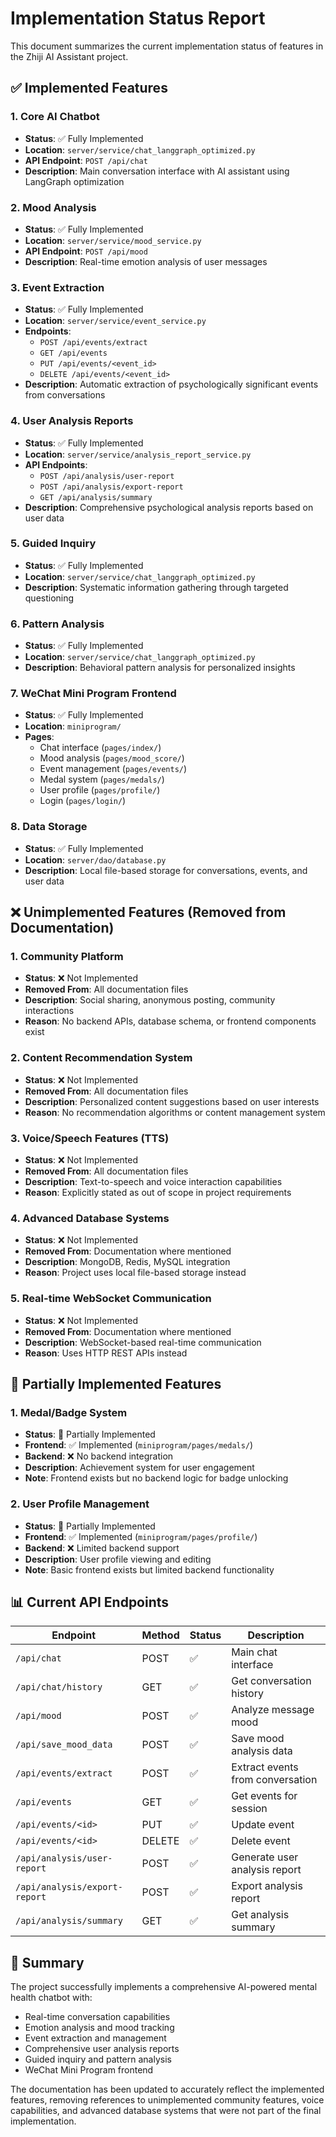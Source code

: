# Implementation Status Report

This document summarizes the current implementation status of features in the Zhiji AI Assistant project.

## ✅ Implemented Features

### 1. Core AI Chatbot
- **Status**: ✅ Fully Implemented
- **Location**: `server/service/chat_langgraph_optimized.py`
- **API Endpoint**: `POST /api/chat`
- **Description**: Main conversation interface with AI assistant using LangGraph optimization

### 2. Mood Analysis
- **Status**: ✅ Fully Implemented
- **Location**: `server/service/mood_service.py`
- **API Endpoint**: `POST /api/mood`
- **Description**: Real-time emotion analysis of user messages

### 3. Event Extraction
- **Status**: ✅ Fully Implemented
- **Location**: `server/service/event_service.py`
- **Endpoints**: 
  - `POST /api/events/extract`
  - `GET /api/events`
  - `PUT /api/events/<event_id>`
  - `DELETE /api/events/<event_id>`
- **Description**: Automatic extraction of psychologically significant events from conversations

### 4. User Analysis Reports
- **Status**: ✅ Fully Implemented
- **Location**: `server/service/analysis_report_service.py`
- **API Endpoints**:
  - `POST /api/analysis/user-report`
  - `POST /api/analysis/export-report`
  - `GET /api/analysis/summary`
- **Description**: Comprehensive psychological analysis reports based on user data

### 5. Guided Inquiry
- **Status**: ✅ Fully Implemented
- **Location**: `server/service/chat_langgraph_optimized.py`
- **Description**: Systematic information gathering through targeted questioning

### 6. Pattern Analysis
- **Status**: ✅ Fully Implemented
- **Location**: `server/service/chat_langgraph_optimized.py`
- **Description**: Behavioral pattern analysis for personalized insights

### 7. WeChat Mini Program Frontend
- **Status**: ✅ Fully Implemented
- **Location**: `miniprogram/`
- **Pages**:
  - Chat interface (`pages/index/`)
  - Mood analysis (`pages/mood_score/`)
  - Event management (`pages/events/`)
  - Medal system (`pages/medals/`)
  - User profile (`pages/profile/`)
  - Login (`pages/login/`)

### 8. Data Storage
- **Status**: ✅ Fully Implemented
- **Location**: `server/dao/database.py`
- **Description**: Local file-based storage for conversations, events, and user data

## ❌ Unimplemented Features (Removed from Documentation)

### 1. Community Platform
- **Status**: ❌ Not Implemented
- **Removed From**: All documentation files
- **Description**: Social sharing, anonymous posting, community interactions
- **Reason**: No backend APIs, database schema, or frontend components exist

### 2. Content Recommendation System
- **Status**: ❌ Not Implemented
- **Removed From**: All documentation files
- **Description**: Personalized content suggestions based on user interests
- **Reason**: No recommendation algorithms or content management system

### 3. Voice/Speech Features (TTS)
- **Status**: ❌ Not Implemented
- **Removed From**: All documentation files
- **Description**: Text-to-speech and voice interaction capabilities
- **Reason**: Explicitly stated as out of scope in project requirements

### 4. Advanced Database Systems
- **Status**: ❌ Not Implemented
- **Removed From**: Documentation where mentioned
- **Description**: MongoDB, Redis, MySQL integration
- **Reason**: Project uses local file-based storage instead

### 5. Real-time WebSocket Communication
- **Status**: ❌ Not Implemented
- **Removed From**: Documentation where mentioned
- **Description**: WebSocket-based real-time communication
- **Reason**: Uses HTTP REST APIs instead

## 🔄 Partially Implemented Features

### 1. Medal/Badge System
- **Status**: 🔄 Partially Implemented
- **Frontend**: ✅ Implemented (`miniprogram/pages/medals/`)
- **Backend**: ❌ No backend integration
- **Description**: Achievement system for user engagement
- **Note**: Frontend exists but no backend logic for badge unlocking

### 2. User Profile Management
- **Status**: 🔄 Partially Implemented
- **Frontend**: ✅ Implemented (`miniprogram/pages/profile/`)
- **Backend**: ❌ Limited backend support
- **Description**: User profile viewing and editing
- **Note**: Basic frontend exists but limited backend functionality

## 📊 Current API Endpoints

| Endpoint | Method | Status | Description |
|----------|--------|--------|-------------|
| `/api/chat` | POST | ✅ | Main chat interface |
| `/api/chat/history` | GET | ✅ | Get conversation history |
| `/api/mood` | POST | ✅ | Analyze message mood |
| `/api/save_mood_data` | POST | ✅ | Save mood analysis data |
| `/api/events/extract` | POST | ✅ | Extract events from conversation |
| `/api/events` | GET | ✅ | Get events for session |
| `/api/events/<id>` | PUT | ✅ | Update event |
| `/api/events/<id>` | DELETE | ✅ | Delete event |
| `/api/analysis/user-report` | POST | ✅ | Generate user analysis report |
| `/api/analysis/export-report` | POST | ✅ | Export analysis report |
| `/api/analysis/summary` | GET | ✅ | Get analysis summary |

## 🎯 Summary

The project successfully implements a comprehensive AI-powered mental health chatbot with:
- Real-time conversation capabilities
- Emotion analysis and mood tracking
- Event extraction and management
- Comprehensive user analysis reports
- Guided inquiry and pattern analysis
- WeChat Mini Program frontend

The documentation has been updated to accurately reflect the implemented features, removing references to unimplemented community features, voice capabilities, and advanced database systems that were not part of the final implementation. 